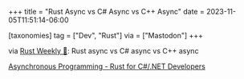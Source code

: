 +++
title = "Rust Async vs C# Async vs C++ Async"
date = 2023-11-05T11:51:14-06:00

[taxonomies]
tag = ["Dev", "Rust"]
via = ["Mastodon"]
+++

via [Rust Weekly 🦀](https://mastodon.social/@rust_discussions/111353889518306119): Rust async vs C# async vs C++ async

<!-- more -->

[Asynchronous Programming - Rust for C#/.NET Developers](https://microsoft.github.io/rust-for-dotnet-devs/latest/asynchronous-programming/index.html)
